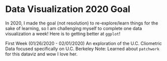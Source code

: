 # Data Visualization 2020 Goal
In 2020, I made the goal (not resolution) to re-explore/learn things for the sake of learning, so I am challenging myself to complete one data visualization a week! Here is to getting better at `ggplot`!

First Week (01/26/2020 - 02/01/2020)
An exploration of the U.C. Cliometric Data focused specifically on U.C. Berkeley
Note: Learned about `patchwork` for this dataviz and wow I love her. 




